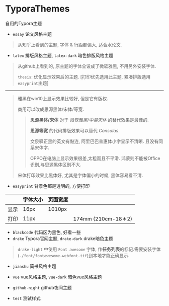 # TyporaThemes
 自用的Typora主题

- `essay` 论文风格主题
> 从知乎上看到的主题, 字体 & 行距都偏大, 适合水论文.

- `latex` 排版风格主题, `latex-dark` 暗色排版风格主题
> 从github上看到的, 原主题的字体全设成了微软雅黑, 不用另外安装字体.
>
> `thesis`: 优化显示效果后的主题. [打印优先选用此主题, 紧凑排版选用`easyprint`主题]
---
> 雅黑在win10上显示效果比较好, 但是它有版权.
>
> 商用可以改成思源黑体/宋体/等宽.
>
> > **思源黑体/宋体** 对于 *微软雅黑/中易宋体* 的替代效果是最佳的.
> >
> > **思源等宽** 的代码排版效果可以替代 *Consolas*.
> >
> > 文泉驿正黑的英文有黏连, 阿里巴巴普惠体小字显示不清晰. 且没有同系宋体字.
> >
> > OPPO在电脑上显示效果很差,太粗而且不平滑. 鸿蒙则不能被Office识别,与思源黑体区别不大.
>
> 宋体打印效果比黑体好, 尤其是字体偏小的时候, 黑体容易看不清.


- `easyprint` 背景色都是透明的, 方便打印

|      | 字体大小 | 页面宽度 |                     |
| ---- | -------- | -------- | ------------------- |
| 显示 | 16px     | 1010px   |                     |
| 打印 | 11px     |          | 174mm (210cm-18＊2) |

- `blackcode` 代码区为黑色, 好看一些
- `drake` Typora官网主题, `drake-dark` drake暗色主题

> `drake-light` 中使用 `Font awesome` 字体, 作**任务列表**的标记.需要安装字体(`./font/fontawesome-webfont.ttf`)到本地才能正确显示.

- `jianshu` 简书风格主题

- `vue` vue风格主题, `vue-dark` 暗色vue风格主题

- `github-night` github夜间主题

- `test` 测试样式
